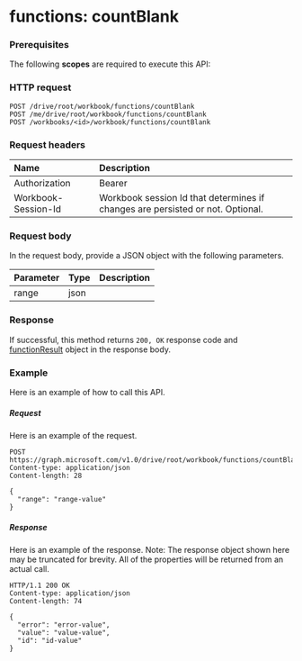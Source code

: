 # functions: countBlank


### Prerequisites
The following **scopes** are required to execute this API: 
### HTTP request
<!-- { "blockType": "ignored" } -->
```http
POST /drive/root/workbook/functions/countBlank
POST /me/drive/root/workbook/functions/countBlank
POST /workbooks/<id>/workbook/functions/countBlank

```
### Request headers
| Name       | Description|
|:---------------|:----------|
| Authorization  | Bearer <code>|
| Workbook-Session-Id  | Workbook session Id that determines if changes are persisted or not. Optional.|

### Request body
In the request body, provide a JSON object with the following parameters.

| Parameter	   | Type	|Description|
|:---------------|:--------|:----------|
|range|json||

### Response
If successful, this method returns `200, OK` response code and [functionResult](../resources/functionresult.md) object in the response body.

### Example
Here is an example of how to call this API.
##### Request
Here is an example of the request.
<!-- {
  "blockType": "request",
  "name": "functions_countblank"
}-->
```http
POST https://graph.microsoft.com/v1.0/drive/root/workbook/functions/countBlank
Content-type: application/json
Content-length: 28

{
  "range": "range-value"
}
```

##### Response
Here is an example of the response. Note: The response object shown here may be truncated for brevity. All of the properties will be returned from an actual call.
<!-- {
  "blockType": "response",
  "truncated": true,
  "@odata.type": "microsoft.graph.functionResult"
} -->
```http
HTTP/1.1 200 OK
Content-type: application/json
Content-length: 74

{
  "error": "error-value",
  "value": "value-value",
  "id": "id-value"
}
```

<!-- uuid: 8fcb5dbc-d5aa-4681-8e31-b001d5168d79
2015-10-25 14:57:30 UTC -->
<!-- {
  "type": "#page.annotation",
  "description": "functions: countBlank",
  "keywords": "",
  "section": "documentation",
  "tocPath": ""
}-->
